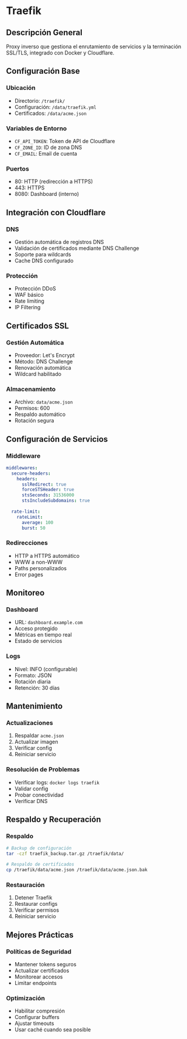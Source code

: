 # Traefik

## Descripción General

Proxy inverso que gestiona el enrutamiento de servicios y la terminación SSL/TLS, integrado con Docker y Cloudflare.

## Configuración Base

### Ubicación

- Directorio: `/traefik/`
- Configuración: `/data/traefik.yml`
- Certificados: `/data/acme.json`

### Variables de Entorno

- `CF_API_TOKEN`: Token de API de Cloudflare
- `CF_ZONE_ID`: ID de zona DNS
- `CF_EMAIL`: Email de cuenta

### Puertos

- 80: HTTP (redirección a HTTPS)
- 443: HTTPS
- 8080: Dashboard (interno)

## Integración con Cloudflare

### DNS

- Gestión automática de registros DNS
- Validación de certificados mediante DNS Challenge
- Soporte para wildcards
- Cache DNS configurado

### Protección

- Protección DDoS
- WAF básico
- Rate limiting
- IP Filtering

## Certificados SSL

### Gestión Automática

- Proveedor: Let's Encrypt
- Método: DNS Challenge
- Renovación automática
- Wildcard habilitado

### Almacenamiento

- Archivo: `data/acme.json`
- Permisos: 600
- Respaldo automático
- Rotación segura

## Configuración de Servicios

### Middleware

```yaml
middlewares:
  secure-headers:
    headers:
      sslRedirect: true
      forceSTSHeader: true
      stsSeconds: 31536000
      stsIncludeSubdomains: true
  
  rate-limit:
    rateLimit:
      average: 100
      burst: 50
```

### Redirecciones

- HTTP a HTTPS automático
- WWW a non-WWW
- Paths personalizados
- Error pages

## Monitoreo

### Dashboard

- URL: `dashboard.example.com`
- Acceso protegido
- Métricas en tiempo real
- Estado de servicios

### Logs

- Nivel: INFO (configurable)
- Formato: JSON
- Rotación diaria
- Retención: 30 días

## Mantenimiento

### Actualizaciones

1. Respaldar `acme.json`
2. Actualizar imagen
3. Verificar config
4. Reiniciar servicio

### Resolución de Problemas

- Verificar logs: `docker logs traefik`
- Validar config
- Probar conectividad
- Verificar DNS

## Respaldo y Recuperación

### Respaldo

```bash
# Backup de configuración
tar -czf traefik_backup.tar.gz /traefik/data/

# Respaldo de certificados
cp /traefik/data/acme.json /traefik/data/acme.json.bak
```

### Restauración

1. Detener Traefik
2. Restaurar configs
3. Verificar permisos
4. Reiniciar servicio

## Mejores Prácticas

### Políticas de Seguridad

- Mantener tokens seguros
- Actualizar certificados
- Monitorear accesos
- Limitar endpoints

### Optimización

- Habilitar compresión
- Configurar buffers
- Ajustar timeouts
- Usar caché cuando sea posible
